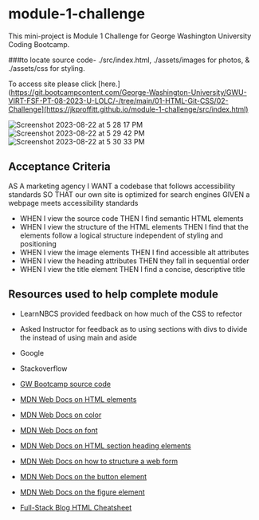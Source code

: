 # module-1-challenge

This mini-project is Module 1 Challenge for George Washington University Coding Bootcamp.

###to locate source code- ./src/index.html, ./assets/images for photos, & ./assets/css for styling.

To access site please click [here.](https://git.bootcampcontent.com/George-Washington-University/GWU-VIRT-FSF-PT-08-2023-U-LOLC/-/tree/main/01-HTML-Git-CSS/02-Challenge](https://jkproffitt.github.io/module-1-challenge/src/index.html)

![Screenshot 2023-08-22 at 5 28 17 PM](https://github.com/jkproffitt/module-1-challenge/assets/62579851/49b48534-fcad-4be8-bb2c-aed2bde1d2ed)
![Screenshot 2023-08-22 at 5 29 42 PM](https://github.com/jkproffitt/module-1-challenge/assets/62579851/1ae08eab-60e5-44b5-bafb-1cebc178307b)
![Screenshot 2023-08-22 at 5 30 33 PM](https://github.com/jkproffitt/module-1-challenge/assets/62579851/b602f17c-9d56-4871-aca5-99b63bd0ff3a)

## Acceptance Criteria

AS A marketing agency
I WANT a codebase that follows accessibility standards
SO THAT our own site is optimized for search engines
GIVEN a webpage meets accessibility standards

-   WHEN I view the source code
    THEN I find semantic HTML elements
-   WHEN I view the structure of the HTML elements
    THEN I find that the elements follow a logical structure independent of styling and positioning
-   WHEN I view the image elements
    THEN I find accessible alt attributes
-   WHEN I view the heading attributes
    THEN they fall in sequential order
-   WHEN I view the title element
    THEN I find a concise, descriptive title

## Resources used to help complete module

-   LearnNBCS provided feedback on how much of the CSS to refector

-   Asked Instructor for feedback as to using sections with divs to divide the instead of using main and aside

-   Google

-   Stackoverflow

-   [GW Bootcamp source code](https://git.bootcampcontent.com/George-Washington-University/GWU-VIRT-FSF-PT-08-2023-U-LOLC/-/tree/main/01-HTML-Git-CSS/02-Challenge)

-   [MDN Web Docs on HTML elements](https://developer.mozilla.org/en-US/docs/Web/HTML/Element)

-   [MDN Web Docs on color](https://developer.mozilla.org/en-US/docs/Web/CSS/color)

-   [MDN Web Docs on font](https://developer.mozilla.org/en-US/docs/Web/CSS/font)

-   [MDN Web Docs on HTML section heading elements](https://developer.mozilla.org/en-US/docs/Web/HTML/Element/Heading_Elements)

-   [MDN Web Docs on how to structure a web form](https://developer.mozilla.org/en-US/docs/Learn/Forms/How_to_structure_a_web_form)

-   [MDN Web Docs on the button element](https://developer.mozilla.org/en-US/docs/Web/HTML/Element/button)

-   [MDN Web Docs on the figure element](https://developer.mozilla.org/en-US/docs/Web/HTML/Element/figure)

-   [Full-Stack Blog HTML Cheatsheet](https://coding-boot-camp.github.io/full-stack/html/html-cheatsheet)
